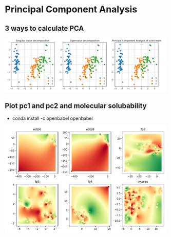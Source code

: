 Principal Component Analysis
============================

3 ways to calculate PCA
-----------------------

![result](https://raw.githubusercontent.com/taneishi/pca/master/figure/pca.png)

Plot pc1 and pc2 and molecular solubability
-------------------------------------------

- conda install -c openbabel openbabel

![result](https://raw.githubusercontent.com/taneishi/pca/master/figure/fp.png)
